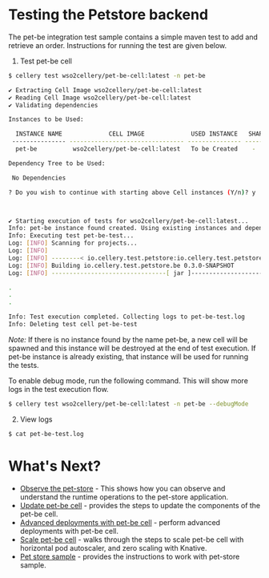 # Testing the Petstore backend

The pet-be integration test sample contains a simple maven test to add and retrieve an order. Instructions for 
running the test are given below.

1. Test pet-be cell

```bash
$ cellery test wso2cellery/pet-be-cell:latest -n pet-be

✔ Extracting Cell Image wso2cellery/pet-be-cell:latest
✔ Reading Cell Image wso2cellery/pet-be-cell:latest
✔ Validating dependencies

Instances to be Used:

  INSTANCE NAME             CELL IMAGE             USED INSTANCE   SHARED  
 --------------- -------------------------------- --------------- --------
  pet-be          wso2cellery/pet-be-cell:latest   To be Created    -      

Dependency Tree to be Used:

 No Dependencies

? Do you wish to continue with starting above Cell instances (Y/n)? y



✔ Starting execution of tests for wso2cellery/pet-be-cell:latest...
Info: pet-be instance found created. Using existing instances and dependencies for testing
Info: Executing test pet-be-test...
Log: [INFO] Scanning for projects...
Log: [INFO]
Log: [INFO] --------< io.cellery.test.petstore:io.cellery.test.petstore.be >--------
Log: [INFO] Building io.cellery.test.petstore.be 0.3.0-SNAPSHOT
Log: [INFO] --------------------------------[ jar ]---------------------------------

.
.
.

Info: Test execution completed. Collecting logs to pet-be-test.log
Info: Deleting test cell pet-be-test
```

_Note:_ If there is no instance found by the name pet-be, a new cell will be spawned and this instance will be destroyed
 at the end of test execution. If pet-be instance is already existing, that instance will be used for running the tests.

To enable debug mode, run the following command. This will show more logs in the test execution flow.
```bash
$ cellery test wso2cellery/pet-be-cell:latest -n pet-be --debugMode
```

2. View logs
```bash
$ cat pet-be-test.log
```

# What's Next?
- [Observe the pet-store](observability.md) - This shows how you can observe and understand the runtime operations to the pet-store application.
- [Update pet-be cell](cell-component-update-and-adv-deployment.md#cell-component-update) - provides the steps to update the components of the pet-be cell.
- [Advanced deployments with pet-be cell](cell-component-update-and-adv-deployment.md#blue-green-and-canary-deployment) - perform advanced deployments with pet-be cell.
- [Scale pet-be cell](scale-cell.md) - walks through the steps to scale pet-be cell with horizontal pod autoscaler, and zero scaling with Knative. 
- [Pet store sample](../../cells/pet-store/README.md) - provides the instructions to work with pet-store sample.

